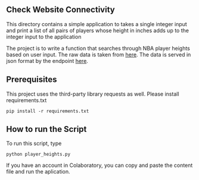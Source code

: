 ## Check Website Connectivity
This directory contains a simple application  to  takes a single integer input and print a list of all pairs of players
whose height in inches adds up to the integer input to the application

The project is to write a function that searches through NBA player heights
based on user input. The raw data is taken from
[here](https://www.openintro.org/data/index.php?data=nba_heights).  The data is
served in json format by the endpoint
[here](https://mach-eight.uc.r.appspot.com/).


## Prerequisites
This project uses the third-party library requests as well.
Please install requirements.txt

```
pip install -r requirements.txt
```

## How to run the Script
To run this script, type

```
python player_heights.py
```

If you have an account in Colaboratory, you can copy and paste the content file and run the aplication.
